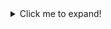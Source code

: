 <details>
<summary>Click me to expand!</summary>

<br/>
This is a collapsible section containing collapsible code snippets!

<br/>

<details>
<summary><i>Hola Mundo</i> in C</summary>

<!-- An empty line needs to sepparate the 'summary' HTML tags with the code section -->
```c
#include <stdio.h>

int main(void) {
    printf("Hola Mundo!\n");
    return 0;
}
```
</details>
<br/>

<details>
<summary><i>Hola Mundo</i> in C++</summary>

<!-- An empty line needs to sepparate the 'summary' HTML tags with the code section -->
```c++
#include <iostream>

int main(void) {
    std::cout << "Hola Mundo!\n";
    return 0;
}
```
</details>
<br/>

<details>
<summary><i>Hola Mundo</i> in C#</summary>

<!-- An empty line needs to sepparate the 'summary' HTML tags with the code section -->
```C#
Console.WriteLine("Hola Mundo!");
```
</details>
</details>